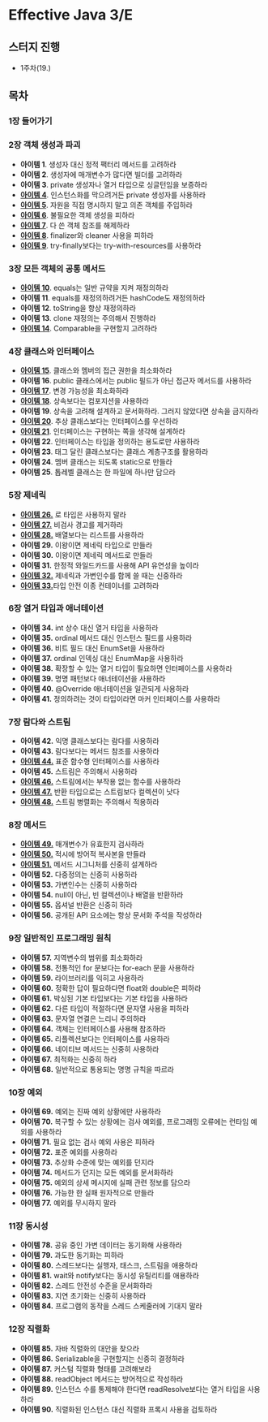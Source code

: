 # Effective Java 3/E
## 스터지 진행
- 1주차(19.)
## 목차
### 1장 들어가기

### 2장 객체 생성과 파괴 
- **아이템 1**. 생성자 대신 정적 팩터리 메서드를 고려하라 
- **아이템 2**. 생성자에 매개변수가 많다면 빌더를 고려하라 
- **아이템 3**. private 생성자나 열거 타입으로 싱글턴임을 보증하라 
- [**아이템 4**](./chapter02/item04.md). 인스턴스화를 막으려거든 private 생성자를 사용하라
- [**아이템 5**](./chapter02/item05.md). 자원을 직접 명시하지 말고 의존 객체를 주입하라 
- [**아이템 6**](./chapter02/item06.md). 불필요한 객체 생성을 피하라 
- [**아이템 7**](./chapter02/item07.md). 다 쓴 객체 참조를 해제하라 
- [**아이템 8**](./chapter02/item08.md). finalizer와 cleaner 사용을 피하라 
- [**아이템 9**](./chapter02/item09.md). try-finally보다는 try-with-resources를 사용하라 

### 3장 모든 객체의 공통 메서드 
- [**아이템 10**](./chapter03/item10.md). equals는 일반 규약을 지켜 재정의하라 
- **아이템 11**. equals를 재정의하려거든 hashCode도 재정의하라 
- **아이템 12**. toString을 항상 재정의하라 
- **아이템 13**. clone 재정의는 주의해서 진행하라 
- [**아이템 14**](./chapter03/item14.md). Comparable을 구현할지 고려하라 

### 4장 클래스와 인터페이스
- [**아이템 15**](./chapter04/item15.md). 클래스와 멤버의 접근 권한을 최소화하라 
- **아이템 16**. public 클래스에서는 public 필드가 아닌 접근자 메서드를 사용하라 
- [**아이템 17**](./chapter04/item17.md). 변경 가능성을 최소화하라 
- [**아이템 18**](./chapter04/item18.md). 상속보다는 컴포지션을 사용하라 
- **아이템 19**. 상속을 고려해 설계하고 문서화하라. 그러지 않았다면 상속을 금지하라 
- [**아이템 20**](./chapter04/item20.md). 추상 클래스보다는 인터페이스를 우선하라 
- [**아이템 21**](./chapter04/item21.md). 인터페이스는 구현하는 쪽을 생각해 설계하라 
- **아이템 22**. 인터페이스는 타입을 정의하는 용도로만 사용하라 
- **아이템 23**. 태그 달린 클래스보다는 클래스 계층구조를 활용하라 
- **아이템 24**. 멤버 클래스는 되도록 static으로 만들라 
- **아이템 25**. 톱레벨 클래스는 한 파일에 하나만 담으라 

### 5장 제네릭
- [**아이템 26.**](./chapter05/item26.md) 로 타입은 사용하지 말라 
- [**아이템 27.**](./chapter05/item27.md) 비검사 경고를 제거하라 
- [**아이템 28.**](./chapter05/item28.md) 배열보다는 리스트를 사용하라 
- **아이템 29.** 이왕이면 제네릭 타입으로 만들라 
- **아이템 30.** 이왕이면 제네릭 메서드로 만들라 
- **아이템 31.** 한정적 와일드카드를 사용해 API 유연성을 높이라 
- [**아이템 32.**](./chapter05/item32.md) 제네릭과 가변인수를 함께 쓸 때는 신중하라 
- [**아이템 33.**](./chapter05/item3.md)타입 안전 이종 컨테이너를 고려하라 

### 6장 열거 타입과 애너테이션 
- **아이템 34.** int 상수 대신 열거 타입을 사용하라 
- **아이템 35.** ordinal 메서드 대신 인스턴스 필드를 사용하라 
- **아이템 36.** 비트 필드 대신 EnumSet을 사용하라 
- **아이템 37.** ordinal 인덱싱 대신 EnumMap을 사용하라 
- **아이템 38.** 확장할 수 있는 열거 타입이 필요하면 인터페이스를 사용하라 
- **아이템 39.** 명명 패턴보다 애너테이션을 사용하라 
- **아이템 40.** @Override 애너테이션을 일관되게 사용하라 
- **아이템 41.** 정의하려는 것이 타입이라면 마커 인터페이스를 사용하라 

### 7장 람다와 스트림
- **아이템 42.** 익명 클래스보다는 람다를 사용하라 
- **아이템 43.** 람다보다는 메서드 참조를 사용하라 
- [**아이템 44.**](./chapter07/item44.md) 표준 함수형 인터페이스를 사용하라 
- **아이템 45.** 스트림은 주의해서 사용하라 
- [**아이템 46.**](./chapter07/item46.md) 스트림에서는 부작용 없는 함수를 사용하라 
- [**아이템 47.**](./chapter07/item47.md) 반환 타입으로는 스트림보다 컬렉션이 낫다 
- [**아이템 48.**](./chapter07/item48.md) 스트림 병렬화는 주의해서 적용하라 

### 8장 메서드
- [**아이템 49.**](./chapter08/item49.md) 매개변수가 유효한지 검사하라 
- [**아이템 50.**](./chapter08/item50.md) 적시에 방어적 복사본을 만들라 
- [**아이템 51.**](./chapter08/item51.md) 메서드 시그니처를 신중히 설계하라 
- **아이템 52.** 다중정의는 신중히 사용하라 
- **아이템 53.** 가변인수는 신중히 사용하라 
- **아이템 54.** null이 아닌, 빈 컬렉션이나 배열을 반환하라 
- **아이템 55.** 옵셔널 반환은 신중히 하라 
- **아이템 56.** 공개된 API 요소에는 항상 문서화 주석을 작성하라 

### 9장 일반적인 프로그래밍 원칙 
- **아이템 57.** 지역변수의 범위를 최소화하라 
- **아이템 58.** 전통적인 for 문보다는 for-each 문을 사용하라 
- **아이템 59.** 라이브러리를 익히고 사용하라 
- **아이템 60.** 정확한 답이 필요하다면 float와 double은 피하라 
- **아이템 61.** 박싱된 기본 타입보다는 기본 타입을 사용하라 
- **아이템 62.** 다른 타입이 적절하다면 문자열 사용을 피하라 
- **아이템 63.** 문자열 연결은 느리니 주의하라 
- **아이템 64.** 객체는 인터페이스를 사용해 참조하라 
- **아이템 65.** 리플렉션보다는 인터페이스를 사용하라 
- **아이템 66.** 네이티브 메서드는 신중히 사용하라 
- **아이템 67.** 최적화는 신중히 하라 
- **아이템 68.** 일반적으로 통용되는 명명 규칙을 따르라 

### 10장 예외 
- **아이템 69.** 예외는 진짜 예외 상황에만 사용하라 
- **아이템 70.** 복구할 수 있는 상황에는 검사 예외를, 프로그래밍 오류에는 런타임 예외를 사용하라 
- **아이템 71.** 필요 없는 검사 예외 사용은 피하라 
- **아이템 72.** 표준 예외를 사용하라 
- **아이템 73.** 추상화 수준에 맞는 예외를 던지라 
- **아이템 74.** 메서드가 던지는 모든 예외를 문서화하라 
- **아이템 75.** 예외의 상세 메시지에 실패 관련 정보를 담으라 
- **아이템 76.** 가능한 한 실패 원자적으로 만들라 
- **아이템 77.** 예외를 무시하지 말라 

### 11장 동시성 
- **아이템 78.** 공유 중인 가변 데이터는 동기화해 사용하라 
- **아이템 79.** 과도한 동기화는 피하라 
- **아이템 80.** 스레드보다는 실행자, 태스크, 스트림을 애용하라 
- **아이템 81.** wait와 notify보다는 동시성 유틸리티를 애용하라 
- **아이템 82.** 스레드 안전성 수준을 문서화하라 
- **아이템 83.** 지연 초기화는 신중히 사용하라 
- **아이템 84.** 프로그램의 동작을 스레드 스케줄러에 기대지 말라 

### 12장 직렬화 
- **아이템 85.** 자바 직렬화의 대안을 찾으라 
- **아이템 86.** Serializable을 구현할지는 신중히 결정하라 
- **아이템 87.** 커스텀 직렬화 형태를 고려해보라 
- **아이템 88.** readObject 메서드는 방어적으로 작성하라 
- **아이템 89.** 인스턴스 수를 통제해야 한다면 readResolve보다는 열거 타입을 사용하라 
- **아이템 90.** 직렬화된 인스턴스 대신 직렬화 프록시 사용을 검토하라 